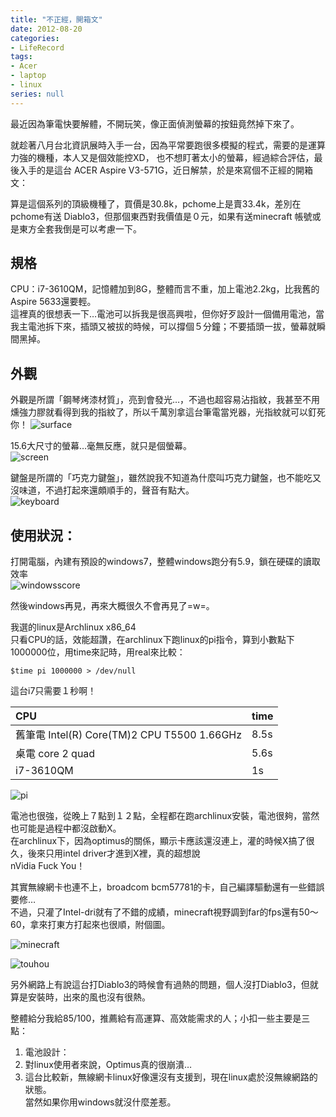 ```yaml
---
title: "不正經，開箱文"
date: 2012-08-20
categories:
- LifeRecord
tags:
- Acer
- laptop
- linux
series: null
---
```


最近因為筆電快要解體，不開玩笑，像正面偵測螢幕的按鈕竟然掉下來了。  

就趁著八月台北資訊展時入手一台，因為平常要跑很多模擬的程式，需要的是運算力強的機種，本人又是個效能控XD，
也不想盯著太小的螢幕，經過綜合評估，最後入手的是這台 ACER Aspire V3-571G，近日解禁，於是來寫個不正經的開箱文：  
<!--more-->

算是這個系列的頂級機種了，買價是30.8k，pchome上是賣33.4k，差別在pchome有送 Diablo3，但那個東西對我價值是０元，如果有送minecraft 帳號或是東方全套我倒是可以考慮一下。  

## 規格

CPU：i7-3610QM，記憶體加到8G，整體而言不重，加上電池2.2kg，比我舊的Aspire 5633還要輕。  
這裡真的很想表一下…電池可以拆我是很高興啦，但你好歹設計一個備用電池，當我主電池拆下來，插頭又被拔的時候，可以撐個５分鐘；不要插頭一拔，螢幕就瞬間黑掉。  

## 外觀

外觀是所謂「鋼琴烤漆材質」，亮到會發光…，不過也超容易沾指紋，我甚至不用燻強力膠就看得到我的指紋了，所以千萬別拿這台筆電當兇器，光指紋就可以釘死你！
![surface](/images/blog/newlaptop/DSC03607.jpg)

15.6大尺寸的螢幕…毫無反應，就只是個螢幕。  
![screen](/images/blog/newlaptop/DSC03609.jpg)

鍵盤是所謂的「巧克力鍵盤」，雖然說我不知道為什麼叫巧克力鍵盤，也不能吃又沒味道，不過打起來還頗順手的，聲音有點大。  
![keyboard](/images/blog/newlaptop/DSC03611.jpg)

## 使用狀況：  

打開電腦，內建有預設的windows7，整體windows跑分有5.9，鎖在硬碟的讀取效率  
![windowsscore](/images/blog/newlaptop/score.png)

然後windows再見，再來大概很久不會再見了=w=。  

我選的linux是Archlinux x86\_64  
只看CPU的話，效能超讚，在archlinux下跑linux的pi指令，算到小數點下1000000位，用time來記時，用real來比較：  
```shell
$time pi 1000000 > /dev/null  
```
這台i7只需要１秒啊！  

| CPU | time |
|:-----|:-----|
|舊筆電 Intel(R) Core(TM)2 CPU T5500 1.66GHz| 8.5s |
|桌電 core 2 quad | 5.6s |
| i7-3610QM | 1s |

![pi](/images/blog/newlaptop/pi.png)

電池也很強，從晚上７點到１２點，全程都在跑archlinux安裝，電池很夠，當然也可能是過程中都沒啟動X。  
在archlinux下，因為optimus的關係，顯示卡應該還沒連上，灌的時候X搞了很久，後來只用intel driver才進到X裡，真的超想說  
nVidia Fuck You！  

其實無線網卡也連不上，broadcom bcm57781的卡，自己編譯驅動還有一些錯誤要修…  
不過，只灌了Intel-dri就有了不錯的成績，minecraft視野調到far的fps還有50～60，拿來打東方打起來也很順，附個圖。  

![minecraft](/images/blog/newlaptop/minecraft.png)

![touhou](/images/blog/newlaptop/touhou.png)

另外網路上有說這台打Diablo3的時候會有過熱的問題，個人沒打Diablo3，但就算是安裝時，出來的風也沒有很熱。  

整體給分我給85/100，推薦給有高運算、高效能需求的人；小扣一些主要是三點：  

1. 電池設計：  
2. 對linux使用者來說，Optimus真的很崩潰…  
3. 這台比較新，無線網卡linux好像還沒有支援到，現在linux處於沒無線網路的狀態。  
當然如果你用windows就沒什麼差惹。 